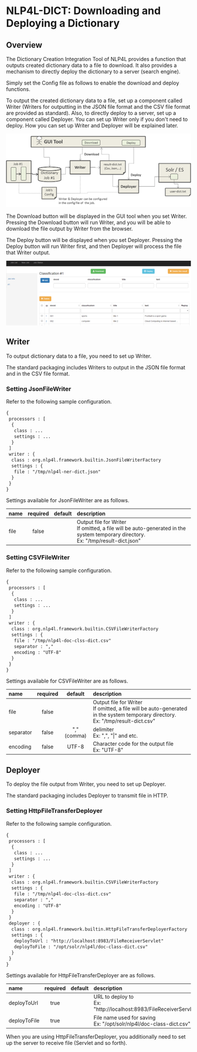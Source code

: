 # NLP4L-DICT: Downloading and Deploying a Dictionary



## Overview

The Dictionary Creation Integration Tool of NLP4L provides a function that outputs created dictionary data to a file to download. It also provides a mechanism to directly deploy the dictionary to a server (search engine).

Simply set the Config file as follows to enable the download and deploy functions.

To output the created dictionary data to a file, set up a component called Writer (Writers for outputting in the JSON file format and the CSV file format are provided as standard). Also, to directly deploy to a server, set up a component called Deployer. You can set up Writer only if you don't need to deploy. How you can set up Writer and Deployer will be explained later.

![overview_download](images/dict_download_overview.png)

The Download button will be displayed in the GUI tool when you set Writer. Pressing the Download button will run Writer, and you will be able to download the file output by Writer from the browser.

The Deploy button will be displayed when you set Deployer. Pressing the Deploy button will run Writer first, and then Deployer will process the file that Writer output.

![scnreenshot_download](images/screenshot_download.png)


## Writer

To output dictionary data to a file, you need to set up Writer.

The standard packaging includes Writers to output in the JSON file format and in the CSV file format.

### Setting JsonFileWriter
Refer to the following sample configuration.
```
{
 processors : [
  {
   class : ...
   settings : ...
  }
 ]
 writer : {
  class : org.nlp4l.framework.builtin.JsonFileWriterFactory
  settings : {
   file : "/tmp/nlp4l-ner-dict.json"
  }
 }
}

```
Settings available for JsonFileWriter are as follows.

|name|required|default|description|
|:--|:--:|:--:|:--|
|file|false||Output file for Writer<br>If omitted, a file will be auto-generated in the system temporary directory. <br>Ex: "/tmp/result-dict.json"|

### Setting CSVFileWriter
Refer to the following sample configuration.
```
{
 processors : [
  {
   class : ...
   settings : ...
  }
 ]
 writer : {
  class : org.nlp4l.framework.builtin.CSVFileWriterFactory
  settings : {
   file : "/tmp/nlp4l-doc-clss-dict.csv"
   separator : ","
   encoding : "UTF-8"
  }
 }
}

```
Settings available for CSVFileWriter are as follows.

|name|required|default|description|
|:--|:--:|:--:|:--|
|file|false||Output file for Writer<br>If omitted, a file will be auto-generated in the system temporary directory. <br>Ex: "/tmp/result-dict.csv"|
|separator|false|","(comma)| delimiter<br>Ex: ",", "&#124;" and etc.|
|encoding|false|UTF-8|Character code for the output file<br>Ex: "UTF-8"|

## Deployer

To deploy the file output from Writer, you need to set up Deployer.

The standard packaging includes Deployer to transmit file in HTTP.

### Setting HttpFileTransferDeployer
Refer to the following sample configuration.
```
{
 processors : [
  {
   class : ...
   settings : ...
  }
 ]
 writer : {
  class : org.nlp4l.framework.builtin.CSVFileWriterFactory
  settings : {
   file : "/tmp/nlp4l-doc-clss-dict.csv"
   separator : ","
   encoding : "UTF-8"
  }
 }
 deployer : {
  class : org.nlp4l.framework.builtin.HttpFileTransferDeployerFactory
  settings : {
   deployToUrl : "http://localhost:8983/FileReceiverServlet"
   deployToFile : "/opt/solr/nlp4l/doc-class-dict.csv"
  }
 }
}

```
Settings available for HttpFileTransferDeployer are as follows.

|name|required|default|description|
|:--|:--:|:--:|:--|
|deployToUrl|true||URL to deploy to<br>Ex: "http://localhost:8983/FileReceiverServlet"|
|deployToFile|true||File name used for saving<br>Ex: "/opt/solr/nlp4l/doc-class-dict.csv"|

When you are using HttpFileTransferDeployer, you additionally need to set up the server to receive file (Servlet and so forth).
